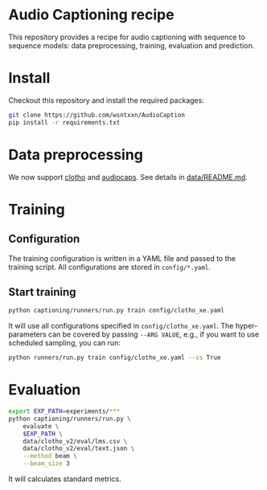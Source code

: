 # Audio Captioning recipe

This repository provides a recipe for audio captioning with sequence to sequence models: data preprocessing, training, evaluation and prediction.

# Install

Checkout this repository and install the required packages:
```bash
git clone https://github.com/wsntxxn/AudioCaption
pip install -r requirements.txt
```

# Data preprocessing

We now support [clotho](https://arxiv.org/abs/1910.09387) and [audiocaps](https://www.aclweb.org/anthology/N19-1011/). See details in [data/README.md](data/README.md).

# Training

## Configuration
The training configuration is written in a YAML file and passed to the training script. All configurations are stored in `config/*.yaml`.

## Start training
```bash
python captioning/runners/run.py train config/clotho_xe.yaml
```
It will use all configurations specified in `config/clotho_xe.yaml`.
The hyper-parameters can be covered by passing `--ARG VALUE`, e.g., if you want to use scheduled sampling, you can run:
```bash
python runners/run.py train config/clotho_xe.yaml --ss True
```


# Evaluation

```bash
export EXP_PATH=experiments/***
python captioning/runners/run.py \
    evaluate \
    $EXP_PATH \
    data/clotho_v2/eval/lms.csv \
    data/clotho_v2/eval/text.json \
    --method beam \
    --beam_size 3
```
It will calculates standard metrics.



